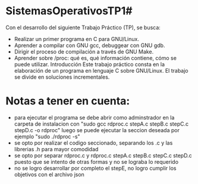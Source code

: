 # SistemasOperativosTP1# 
Con el desarrollo del siguiente Trabajo Práctico (TP), se busca:
- Realizar un primer programa en C para GNU/Linux.
- Aprender a compilar con GNU gcc, debuggear con GNU gdb.
- Dirigir el proceso de compilación a través de GNU Make.
- Aprender sobre /proc: qué es, qué información contiene, cómo se puede utilizar.
  Introducción
  Este trabajo práctico consta en la elaboración de un programa en lenguaje C sobre
  GNU/Linux. El trabajo se divide en soluciones incrementales.

# Notas a tener en cuenta:

 - para ejecutar el programa se debe abrir como adminstrador en la carpeta de instalacion con "sudo gcc rdproc.c stepA.c  stepB.c stepC.c stepD.c -o rdproc"
   luego se puede ejecutar la seccion deseada por ejemplo "sudo ./rdproc -s"
 - se opto por realizar el codigo seccionado, separando los .c y las librerias .h para mayor comodidad
 - se opto por separar rdproc.c y rdproc.c stepA.c  stepB.c stepC.c stepD.c puesto que se intento de otras formas y no se lograba lo requerido
 - no se logro desarrollar por completo el stepE, no logro cumplir los objetivos con el archivo json
